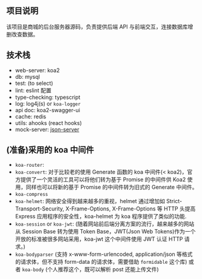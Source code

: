## 项目说明

该项目是商城的后台服务器源码，负责提供后端 API 与前端交互，连接数据库增删改查数据。

## 技术栈

-   web-server: koa2
-   db: mysql
-   test: (to select)
-   lint: eslint 配置
-   type-checking: typescript
-   log: log4j(s) or `koa-logger`
-   api doc: koa2-swagger-ui
-   cache: redis
-   utils: ahooks (react hooks)
-   mock-server: [json-server](./local-json-server/READ_ME.md)

## (准备)采用的 koa 中间件

<!-- 参考 https://www.jianshu.com/p/c2b61e37988b -->

-   `koa-router`:
-   `koa-convert`: 对于比较老的使用 Generate 函数的 koa 中间件(< koa2)，官方提供了一个灵活的工具可以将他们转为基于 Promise 的中间件供 Koa2 使用，同样也可以将新的基于 Promise 的中间件转为旧式的 Generate 中间件。
-   `koa-compress`
-   `koa-helmet`: 网络安全得到越来越多的重视，helmet 通过增加如 Strict-Transport-Security, X-Frame-Options, X-Frame-Options 等 HTTP 头提高 Express 应用程序的安全性，koa-helmet 为 koa 程序提供了类似的功能.
-   `koa-session` or `koa-jwt`:
    (随着网站前后端分离方案的流行，越来越多的网站从 Session Base 转为使用 Token Base，JWT(Json Web Tokens)作为一个开放的标准被很多网站采用，koa-jwt 这个中间件使用 JWT 认证 HTTP 请求。)
-   `koa-bodyparser` (支持 x-www-form-urlencoded, application/json 等格式的请求体，但不支持 form-data 的请求体，需要借助 `formidable` 这个库) 或者 `koa-body` (个人推荐这个，既可以解析 post 还能上传文件)
